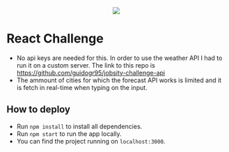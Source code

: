 <div align="center">
    <img src="https://raw.githubusercontent.com/Jobsity/ReactChallenge/main/src/assets/jobsity_logo_small.png"/>
</div>

# React Challenge

 - No api keys are needed for this. In order to use the weather API I had to run it on a custom server. The link to this repo is https://github.com/guidogr95/jobsity-challenge-api
 - The ammount of cities for which the forecast API works is limited and it is fetch in real-time when typing on the input.


## How to deploy

 - Run `npm install` to install all dependencies.
 - Run `npm start` to run the app locally.
 - You can find the project running on `localhost:3000`.
